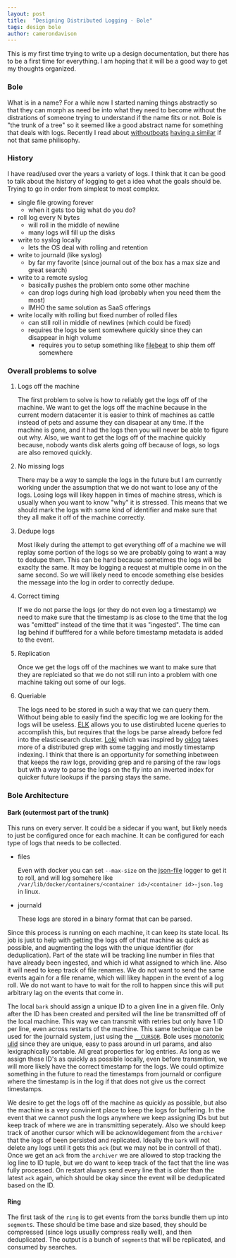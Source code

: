 ```yaml
---
layout: post
title:  "Designing Distributed Logging - Bole"
tags: design bole
author: camerondavison
---
```


This is my first time trying to write up a design documentation, but there has to be a 
first time for everything.
I am hoping that it will be a good way to get my thoughts organized.

### Bole
What is in a name? For a while now I started naming things abstractly so that they 
can morph as need be into what they need to become without the distrations of someone
trying to understand if the name fits or not. 
Bole is "the trunk of a tree" so it seemed like a good abstract name for something that deals with logs.
Recently I read about [withoutboats](https://github.com/withoutboats) 
[having a similar](https://boats.gitlab.io/blog/post/names-and-scuba/) if not that same philisophy.

### History
I have read/used over the years a variety of logs. I think that it can be good
to talk about the history of logging to get a idea what the goals should be. 
Trying to go in order from simplest to most complex.

- single file growing forever
  - when it gets too big what do you do?
- roll log every N bytes
  - will roll in the middle of newline
  - many logs will fill up the disks
- write to syslog locally
  - lets the OS deal with rolling and retention
- write to journald (like syslog)
  - by far my favorite (since journal out of the box has a max size and great search)
- write to a remote syslog
  - basically pushes the problem onto some other machine
  - can drop logs during high load (probably when you need them the most)
  - IMHO the same solution as SaaS offerings
- write locally with rolling but fixed number of rolled files
  - can still roll in middle of newlines (which could be fixed)
  - requires the logs be sent somewhere quickly since they can disappear in high volume
     - requires you to setup something like 
     [filebeat](https://github.com/elastic/beats/tree/master/filebeat) to ship them off somewhere
     
### Overall problems to solve

1. Logs off the machine

    The first problem to solve is how to reliably get the logs off of the machine.
    We want to get the logs off the machine because in the current modern datacenter it 
    is easier to think of machines as cattle instead of pets and assume they can disapear at any time.
    If the machine is gone, and it had the logs then you will never be able to figure out why. 
    Also, we want to get the logs off of the machine quickly because, nobody wants disk
    alerts going off because of logs, so logs are also removed quickly.
    
1. No missing logs

    There may be a way to sample the logs in the future but I am currently working under
    the assumption that we do not want to lose any of the logs. Losing logs will likey 
    happen in times of machine stress, which is usually when you want to know "why" it is stressed.
    This means that we should mark the logs with some kind of identifier and make sure 
    that they all make it off of the machine correctly.
    
1. Dedupe logs
    
    Most likely during the attempt to get everything off of a machine we will replay 
    some portion of the logs so we are probably going to want a way to dedupe them. 
    This can be hard because sometimes the logs will be exaclty the same. It may be 
    logging a request at multiple come in on the same second. So we will likely need 
    to encode something else besides the message into the log in order to correctly dedupe.
    
1. Correct timing

    If we do not parse the logs (or they do not even log a timestamp) we need to make 
    sure that the timestamp is as close to the time that the log was "emitted" instead 
    of the time that it was "ingested". The time can lag behind if bufffered for a 
    while before timestamp metadata is added to the event.
    
1. Replication

    Once we get the logs off of the machines we want to make sure that they are replciated 
    so that we do not still run into a problem with one machine taking out some of our logs.
    
1. Queriable

    The logs need to be stored in such a way that we can query them. Without being able to 
    easily find the specific log we are looking for the logs will be useless.
    [ELK](https://www.elastic.co/elk-stack) allows you to use distirubted lucene queries 
    to accomplish this, but requires that the logs be parse already before fed into the 
    elasticsearch cluster. [Loki](https://grafana.com/loki) which was inspired 
    by [oklog](https://github.com/oklog/oklog)
    takes more of a distributed grep with some tagging and mostly timestamp indexing. 
    I think that there is an opportunity for something inbetween that keeps the raw logs, 
    providing grep and re parsing of the raw logs but with a way to parse the logs on the 
    fly into an inverted index for quicker future lookups if the parsing stays the same.

### Bole Architecture

#### Bark (outermost part of the trunk)

This runs on every server. It could be a sidecar if you want, but likely needs to just 
be configured once for each machine.
It can be configured for each type of logs that needs to be collected. 

* files
    
    Even with docker you can set `--max-size` on the 
    [json-file](https://docs.docker.com/config/containers/logging/json-file/) logger to get it 
    to roll, and will log somehere like `/var/lib/docker/containers/<container id>/<container id>-json.log`
    in linux.
    
* journald
    
    These logs are stored in a binary format that can be parsed.
    
Since this process is running on each machine, it can keep its state local. Its job 
is just to help with getting the logs off of that machine as quick as possible, and 
augmenting the logs with the unique identifier (for deduplication). Part of the state
will be tracking line number in files that have already been ingested, and which id
what assigned to which line. Also it will need to keep track of file renames. We
do not want to send the same events again for a file rename, which will likey happen
in the event of a log roll. We do not want to have to wait for the roll to happen
since this will put arbitrary lag on the events that come in.

The local `bark` should assign a unique ID to a given line in a given file.
Only after the ID has been created and persited will the line be transmitted off of
the local machine. This way we can transmit with retries but only have 1 ID per line,
even across restarts of the machine. This same technique can be used for the journald
system, just using the [`__CURSOR`](https://www.freedesktop.org/software/systemd/man/systemd.journal-fields.html#__CURSOR=).
Bole uses [monotonic ulid](https://github.com/ulid/spec#monotonicity) since they are unique, 
easy to pass around in url params, and also lexigraphically sortable. All great properties
for log entries. As long as we assign these ID's as quickly as possible locally, even
before transmition, we will more likely have the correct timestamp for the logs. We
could optimize something in the future to read the timestamps from journald or configure
where the timestamp is in the log if that does not give us the correct timestamps.

We desire to get the logs off of the machine as quickly as possible, but also the machine
is a very convinient place to keep the logs for buffering. In the event that we cannot
push the logs anywhere we keep assigning IDs but but keep track of where we are in transmitting 
seperately. Also we should keep track of another cursor which will be acknowldegement from the
`archiver` that the logs of been persisted and replicated. Ideally the `bark` will not
delete any logs until it gets this `ack` (but we may not be in controll of that). Once we
get an `ack` from the `archiver` we are allowed to stop tracking the log line to ID tuple, but we do 
want to keep track of the fact that the line was fully processed. On restart always send
every line that is older than the latest `ack` again, which should be okay since the event will be
deduplicated based on the ID.

#### Ring

The first task of the `ring` is to get events from the `bark`s bundle them up into
`segment`s. These should be time base and size based, they should be compressed (since 
logs usually compress really well), and then deduplicated.
The output is a bunch of `segment`s that will be replicated, and consumed by searches.
